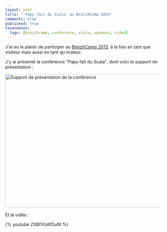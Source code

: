 ```yaml
---
layout: post
title: "'Papy fait du Scala' au BreizhCamp 2013"
comments: true
published: true
taxonomies: 
  tags: [breizhcamp, conference, scala, speaker, video]
---
```


J'ai eu le plaisir de participer au [BreizhCamp 2013](http://2013.breizhcamp.org/), à la fois en tant que visiteur mais aussi en tant qu'orateur.

J'y ai présenté la conférence "Papy fait du Scala", dont voici le support de présentation :

[<img src="/images/prez-papy-fait-scala/cover.png" width="768" height="432" alt='Support de présentation de la conférence'>](http://blog.dlecan.com/breizhcamp2013/papy-fait-du-scala/)

Et la vidéo :

{% youtube ZXBfVUAfDuM %}
